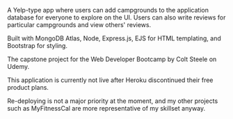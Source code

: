 A Yelp-type app where users can add campgrounds to the application database for everyone to explore on the UI. Users can also write reviews for particular campgrounds and view others' reviews.

Built with MongoDB Atlas, Node, Express.js, EJS for HTML templating, and Bootstrap for styling.

The capstone project for the Web Developer Bootcamp by Colt Steele on Udemy.

This application is currently not live after Heroku discontinued their free product plans.

Re-deploying is not a major priority at the moment, and my other projects such as MyFitnessCal are more representative of my skillset anyway.
